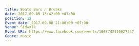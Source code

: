 ```yaml
---
title: Beats Bars n Breaks
date: 2017-09-05 15:42:00 +07:00
position: 12
Event date: 2017-09-08 21:00:00 +07:00
Venue: Sidwalk
Event URL: https://www.facebook.com/events/1067742110027247
Genre: music
---
```


